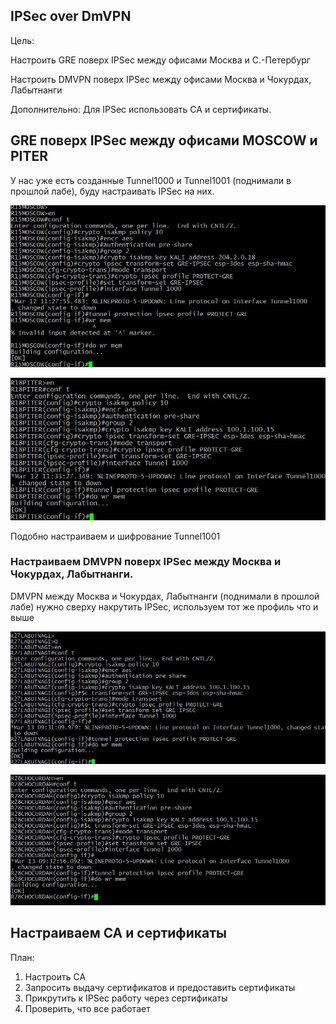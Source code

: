 
## IPSec over DmVPN

Цель:

Настроить GRE поверх IPSec между офисами Москва и С.-Петербург

Настроить DMVPN поверх IPSec между офисами Москва и Чокурдах, Лабытнанги

Дополнительно: Для IPSec использовать CA и сертификаты.

## GRE поверх IPSec между офисами MOSCOW и PITER

У нас уже есть созданные Tunnel1000 и Tunnel1001 (поднимали в прошлой лабе), буду настраивать IPSec на них.

![alt text](https://github.com/Eliminir/OTUS-LABS-PROF/blob/main/LAB14/1.JPG)

![alt text](https://github.com/Eliminir/OTUS-LABS-PROF/blob/main/LAB14/2.JPG)

Подобно настраиваем и шифрование Tunnel1001

### Настраиваем DMVPN поверх IPSec между Москва и Чокурдах, Лабытнанги.

DMVPN между Москва и Чокурдах, Лабытнанги (поднимали в прошлой лабе) нужно сверху накрутить IPSec, используем тот же профиль что и выше

![alt text](https://github.com/Eliminir/OTUS-LABS-PROF/blob/main/LAB14/3.JPG)

![alt text](https://github.com/Eliminir/OTUS-LABS-PROF/blob/main/LAB14/4.JPG)

## Настраиваем CA и сертификаты

План:

1) Настроить CA
2) Запросить выдачу сертификатов и предоставить сертификаты
3) Прикрутить к IPSec работу через сертификаты
4) Проверить, что все работает


